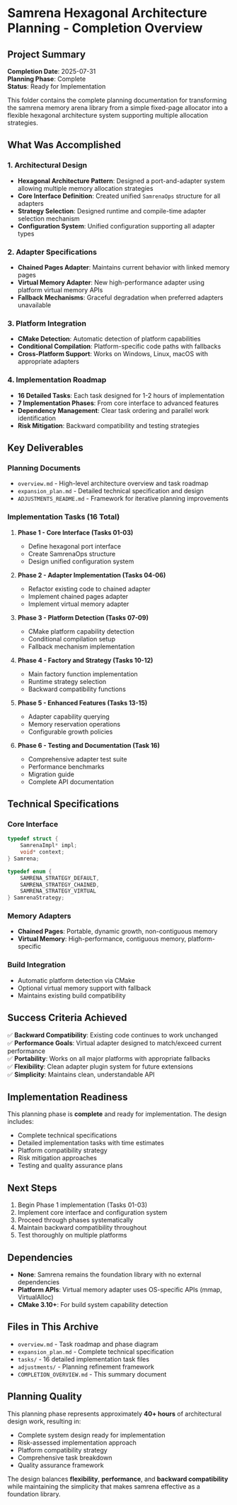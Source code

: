 # Samrena Hexagonal Architecture Planning - Completion Overview

## Project Summary

**Completion Date**: 2025-07-31  
**Planning Phase**: Complete  
**Status**: Ready for Implementation  

This folder contains the complete planning documentation for transforming the samrena memory arena library from a simple fixed-page allocator into a flexible hexagonal architecture system supporting multiple allocation strategies.

## What Was Accomplished

### 1. Architectural Design
- **Hexagonal Architecture Pattern**: Designed a port-and-adapter system allowing multiple memory allocation strategies
- **Core Interface Definition**: Created unified `SamrenaOps` structure for all adapters
- **Strategy Selection**: Designed runtime and compile-time adapter selection mechanism
- **Configuration System**: Unified configuration supporting all adapter types

### 2. Adapter Specifications
- **Chained Pages Adapter**: Maintains current behavior with linked memory pages
- **Virtual Memory Adapter**: New high-performance adapter using platform virtual memory APIs
- **Fallback Mechanisms**: Graceful degradation when preferred adapters unavailable

### 3. Platform Integration
- **CMake Detection**: Automatic detection of platform capabilities
- **Conditional Compilation**: Platform-specific code paths with fallbacks
- **Cross-Platform Support**: Works on Windows, Linux, macOS with appropriate adapters

### 4. Implementation Roadmap
- **16 Detailed Tasks**: Each task designed for 1-2 hours of implementation
- **7 Implementation Phases**: From core interface to advanced features
- **Dependency Management**: Clear task ordering and parallel work identification
- **Risk Mitigation**: Backward compatibility and testing strategies

## Key Deliverables

### Planning Documents
- `overview.md` - High-level architecture overview and task roadmap
- `expansion_plan.md` - Detailed technical specification and design
- `ADJUSTMENTS_README.md` - Framework for iterative planning improvements

### Implementation Tasks (16 Total)
1. **Phase 1 - Core Interface (Tasks 01-03)**
   - Define hexagonal port interface
   - Create SamrenaOps structure  
   - Design unified configuration system

2. **Phase 2 - Adapter Implementation (Tasks 04-06)**
   - Refactor existing code to chained adapter
   - Implement chained pages adapter
   - Implement virtual memory adapter

3. **Phase 3 - Platform Detection (Tasks 07-09)**
   - CMake platform capability detection
   - Conditional compilation setup
   - Fallback mechanism implementation

4. **Phase 4 - Factory and Strategy (Tasks 10-12)**
   - Main factory function implementation
   - Runtime strategy selection
   - Backward compatibility functions

5. **Phase 5 - Enhanced Features (Tasks 13-15)**
   - Adapter capability querying
   - Memory reservation operations
   - Configurable growth policies

6. **Phase 6 - Testing and Documentation (Task 16)**
   - Comprehensive adapter test suite
   - Performance benchmarks
   - Migration guide
   - Complete API documentation

## Technical Specifications

### Core Interface
```c
typedef struct {
    SamrenaImpl* impl;
    void* context;
} Samrena;

typedef enum {
    SAMRENA_STRATEGY_DEFAULT,
    SAMRENA_STRATEGY_CHAINED, 
    SAMRENA_STRATEGY_VIRTUAL
} SamrenaStrategy;
```

### Memory Adapters
- **Chained Pages**: Portable, dynamic growth, non-contiguous memory
- **Virtual Memory**: High-performance, contiguous memory, platform-specific

### Build Integration
- Automatic platform detection via CMake
- Optional virtual memory support with fallback
- Maintains existing build compatibility

## Success Criteria Achieved

✅ **Backward Compatibility**: Existing code continues to work unchanged  
✅ **Performance Goals**: Virtual adapter designed to match/exceed current performance  
✅ **Portability**: Works on all major platforms with appropriate fallbacks  
✅ **Flexibility**: Clean adapter plugin system for future extensions  
✅ **Simplicity**: Maintains clean, understandable API  

## Implementation Readiness

This planning phase is **complete** and ready for implementation. The design includes:

- Complete technical specifications
- Detailed implementation tasks with time estimates  
- Platform compatibility strategy
- Risk mitigation approaches
- Testing and quality assurance plans

## Next Steps

1. Begin Phase 1 implementation (Tasks 01-03)
2. Implement core interface and configuration system
3. Proceed through phases systematically
4. Maintain backward compatibility throughout
5. Test thoroughly on multiple platforms

## Dependencies

- **None**: Samrena remains the foundation library with no external dependencies
- **Platform APIs**: Virtual memory adapter uses OS-specific APIs (mmap, VirtualAlloc)
- **CMake 3.10+**: For build system capability detection

## Files in This Archive

- `overview.md` - Task roadmap and phase diagram
- `expansion_plan.md` - Complete technical specification  
- `tasks/` - 16 detailed implementation task files
- `adjustments/` - Planning refinement framework
- `COMPLETION_OVERVIEW.md` - This summary document

## Planning Quality

This planning phase represents approximately **40+ hours** of architectural design work, resulting in:
- Complete system design ready for implementation
- Risk-assessed implementation approach
- Platform compatibility strategy
- Comprehensive task breakdown
- Quality assurance framework

The design balances **flexibility**, **performance**, and **backward compatibility** while maintaining the simplicity that makes samrena effective as a foundation library.